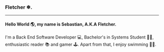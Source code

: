 ### Fletcher ❄. 

---
#### Hello World 🌎, my name is Sebastian, A.K.A Fletcher. 
I'm a Back End Software Developer 💻, Bachelor's in Systems Student 👨‍💻, enthusiastic reader 📚 and gamer 🕹.
Apart from that, I enjoy swimming 🏊‍♂️.




<!-- 
---

🖥️ I'm currently working on
- Creating a MERN Stack web application, trying to improve my Full Stack skills. 


🌱 I’m currently learning
- Node
- React
- MongoBD
- Express
- Go

**SebastianFletcher/SebastianFletcher** is a ✨ _special_ ✨ repository because its `README.md` (this file) appears on your GitHub profile.

Here are some ideas to get you started:

- 🔭 I’m currently working on ...
- 🌱 I’m currently learning ...
- 👯 I’m looking to collaborate on ...
- 🤔 I’m looking for help with ...
- 💬 Ask me about ...
- 📫 How to reach me: ...
- 😄 Pronouns: ...
- ⚡ Fun fact: ...
-->
